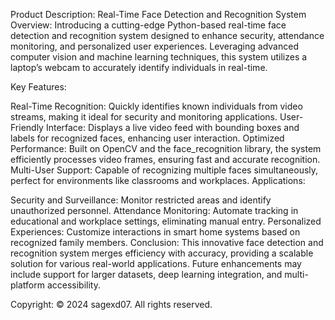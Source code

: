 Product Description: Real-Time Face Detection and Recognition System
Overview: Introducing a cutting-edge Python-based real-time face detection and recognition system designed to enhance security, attendance monitoring, and personalized user experiences. Leveraging advanced computer vision and machine learning techniques, this system utilizes a laptop’s webcam to accurately identify individuals in real-time.

Key Features:

Real-Time Recognition: Quickly identifies known individuals from video streams, making it ideal for security and monitoring applications.
User-Friendly Interface: Displays a live video feed with bounding boxes and labels for recognized faces, enhancing user interaction.
Optimized Performance: Built on OpenCV and the face_recognition library, the system efficiently processes video frames, ensuring fast and accurate recognition.
Multi-User Support: Capable of recognizing multiple faces simultaneously, perfect for environments like classrooms and workplaces.
Applications:

Security and Surveillance: Monitor restricted areas and identify unauthorized personnel.
Attendance Monitoring: Automate tracking in educational and workplace settings, eliminating manual entry.
Personalized Experiences: Customize interactions in smart home systems based on recognized family members.
Conclusion: This innovative face detection and recognition system merges efficiency with accuracy, providing a scalable solution for various real-world applications. Future enhancements may include support for larger datasets, deep learning integration, and multi-platform accessibility.

Copyright: © 2024 sagexd07. All rights reserved.
